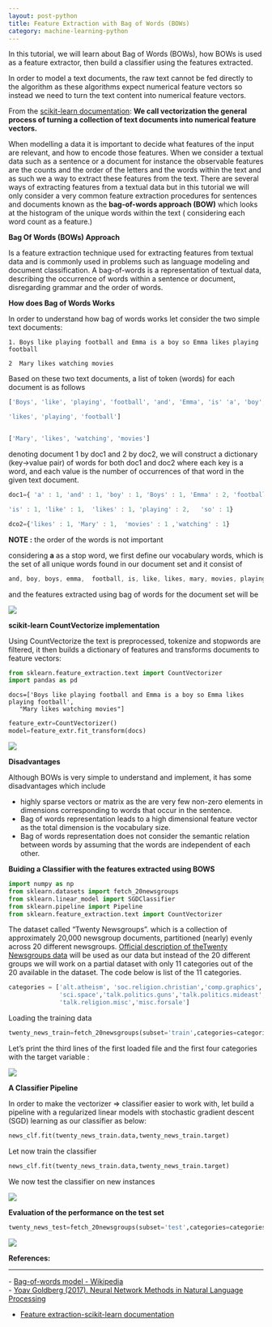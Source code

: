 ```yaml
---
layout: post-python
title: Feature Extraction with Bag of Words (BOWs)
category: machine-learning-python
---
```

In this tutorial, we will learn about Bag of Words  (BOWs), how BOWs is used as a feature extractor, then build a classifier using the features extracted.

In order to model a text documents, the raw text cannot be fed directly to the algorithm as these algorithms expect numerical feature vectors so instead we need to turn the text content into numerical feature vectors.

<span class='w3-text-blue'> From the [scikit-learn documentation](https://scikit-learn.org/stable/modules/feature_extraction.html):</span>
<b>
We call vectorization the general process of turning a collection of text documents into numerical feature vectors.
</b>

When modelling a data it is important to decide what features of the input are relevant, and how to encode those features. When we consider a textual data such as a sentence or a document  for instance the observable features are the counts and the order of the letters and the words within the text and as such we a way to extract these features from the text. There are several ways of extracting features from a textual data but in this tutorial we will only consider a very common feature extraction procedures for sentences and documents known as the <b> bag-of-words approach (BOW)</b> which looks at the histogram of the unique words within the text ( considering each word count as a feature.) 


<p><b>Bag Of Words (BOWs) Approach</b></p> 
Is a feature extraction technique used for extracting features from textual data and is commonly used in problems such as language modeling and document classification.  A bag-of-words is a representation of textual data, describing the occurrence of words within a sentence or document, disregarding grammar and the order of words.

<p><b>How does Bag of Words Works</b></p>
In order to understand how bag of words works let consider the two simple text documents:

```
1. Boys like playing football and Emma is a boy so Emma likes playing football

2  Mary likes watching movies 

```

Based on these two text documents, a list of token (words) for each document is as follows

```javascript
['Boys', 'like', 'playing', 'football', 'and', 'Emma', 'is' 'a', 'boy', 'so', 'Emma', 

'likes', 'playing', 'football']


['Mary', 'likes', 'watching', 'movies']


```
denoting document 1 by doc1 and 2  by doc2, we will construct a dictionary (key->value pair) of
words for both doc1 and doc2 where each key is a word, and each value is the number of occurrences of that word in the given text document.


```javascript
doc1={ 'a' : 1, 'and' : 1, 'boy' : 1, 'Boys' : 1, 'Emma' : 2, 'football' : 2, 

'is' : 1, 'like' : 1,  'likes' : 1, 'playing' : 2,   'so' : 1}

dco2={'likes' : 1, 'Mary' : 1,  'movies' : 1 ,'watching' : 1}
```

<b>NOTE :</b> the order of the words is not important


considering **a** as a stop word, we first define our vocabulary words, which is the set of all unique words found in our document set and it consist of
```javascript
and, boy, boys, emma,  football, is, like, likes, mary, movies, playing, so, watching

```
and the  features extracted using bag of words for the document set will be


<img class=" w3-border" src="{{'/assets/images/python/bog.jpg' |relative_url}}">


<p><b>scikit-learn CountVectorize implementation</b></p>
<p>
Using CountVectorize the text is preprocessed, tokenize and stopwords are filtered, it then builds a dictionary of features and transforms documents to feature vectors:</p>

```python
from sklearn.feature_extraction.text import CountVectorizer
import pandas as pd
```

```
docs=['Boys like playing football and Emma is a boy so Emma likes playing football',
   "Mary likes watching movies"]
```
```python
feature_extr=CountVectorizer()
model=feature_extr.fit_transform(docs)
```


<img class=" w3-border" src="{{'/assets/images/python/bog1.jpg' |relative_url}}">

<p><b>Disadvantages</b></p>
Although BOWs is very simple to understand and implement, it has some disadvantages which include

- highly sparse vectors or matrix as the are  very few non-zero elements in dimensions corresponding to words that occur in the sentence.
- Bag of words representation leads to a high dimensional feature vector as the total dimension is the vocabulary size.
- Bag of words representation does not consider the semantic relation between words by assuming that the words are independent of each other.

<p><b> Buiding a Classifier with the features extracted using BOWS</b></p>

```python
import numpy as np
from sklearn.datasets import fetch_20newsgroups
from sklearn.linear_model import SGDClassifier
from sklearn.pipeline import Pipeline
from sklearn.feature_extraction.text import CountVectorizer
```
The dataset called “Twenty Newsgroups”. which is a collection of approximately 20,000 newsgroup documents, partitioned (nearly) evenly across 20 different newsgroups. <a href='http://qwone.com/~jason/20Newsgroups/'>Official description of theTwenty Newsgroups data</a> will be used as our data but instead of the 20 different groups we will work on a partial dataset with only 11 categories out of the 20 available in the dataset. The code below is list of the 11 categories.

```python
categories = ['alt.atheism', 'soc.religion.christian','comp.graphics', 'sci.med','sci.electronics',
              'sci.space','talk.politics.guns','talk.politics.mideast','talk.politics.misc',
              'talk.religion.misc','misc.forsale']
```

Loading the training data
```python
twenty_news_train=fetch_20newsgroups(subset='train',categories=categories,remove=('footers','headers','quotes'))
```
Let’s print the third lines of the first loaded file and the first four categories  with the target variable  :

<img class=" w3-border" src="{{'/assets/images/python/bog2.jpg' |relative_url}}">

<p><b>A Classifier Pipeline </b></p>

In order to make the vectorizer => classifier easier to work with, let build a pipeline with  a regularized linear models with stochastic gradient descent (SGD) learning as our classifier as below:

```python
news_clf.fit(twenty_news_train.data,twenty_news_train.target)
```
Let now train the classifier 
```python
news_clf.fit(twenty_news_train.data,twenty_news_train.target)
```
We now test the classifier on new instances 

<img class=" w3-border" src="{{'/assets/images/python/bog3.jpg' |relative_url}}">

<p><b>Evaluation of the performance on the test set</b></p>

```python
twenty_news_test=fetch_20newsgroups(subset='test',categories=categories,remove=('footers','headers','quotes'))
```
<img class=" w3-border" src="{{'/assets/images/python/bog4.jpg' |relative_url}}">




<p> <b>References:</b></p>
<hr>
- <a href='https://en.wikipedia.org/wiki/Bag-of-words_model' target="_blank">Bag-of-words model - Wikipedia
</a><br>
- <a href="https://www.amazon.com/Language-Processing-Synthesis-Lectures-Technologies/dp/1627052984/ref=as_li_ss_tl?ie=UTF8&qid=1502062931&sr=8-1&keywords=Neural+Network+Methods+in+Natural+Language+Processing&linkCode=sl1&tag=inspiredalgor-20&linkId=d63df073fea3ebe2d405820570b3ff03" target="_blank">Yoav Goldberg (2017). Neural Network Methods in Natural Language Processing</a><br>


- <a href="https://scikit-learn.org/stable/modules/feature_extraction.html" target="_blank">Feature extraction-scikit-learn documentation</a><br>

